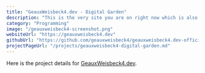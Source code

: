 ```yaml
---
title: "GeauxWeisbeck4.dev - Digital Garden"
description: "This is the very site you are on right now which is also known as Andrew's Digital Garden"
category: "Programming"
image: "/geauxweisbeck4-screenshot.png"
websiteUrl: "https://geauxweisbeck4.dev"
githubUrl: "https://github.com/geauxweisbeck4/geauxweisbeck4.dev-officialv3"
projectPageUrl: "/projects/geauxweisbeck4-digital-garden.md"
---
```


Here is the project details for [GeauxWeisbeck4.dev](https://geauxweisbeck4.dev).
